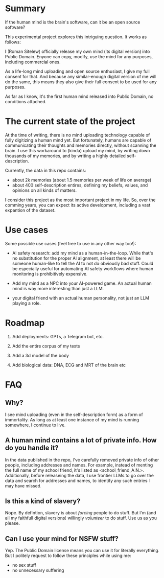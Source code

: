 # Summary

If the human mind is the brain's software, can it be an open source software?

This experimental project explores this intriguing question. It works as follows: 

I (Roman Sitelew) officially release my own mind (its digital version) into Public Domain. Enyone can copy, modify, use the mind for any purposes, including commercial ones. 

As a life-long mind uploading and open source enthusiast, I give my full consent for that. And because any similar-enough digital version of me will do the same, this means they also give their full consent to be used for any purposes. 

As far as I know, it's the first human mind released into Public Domain, no conditions attached. 

# The current state of the project

At the time of writing, there is no mind uploading technology capable of fully digitizing a human mind yet. But fortunately, humans are capable of communicating their thoughts and memories directly, without scanning the brain. I use this workaround to (kinda) upload my mind, by writing down thousands of my memories, and by writing a highly detailed self-description. 

Currently, the data in this repo contains:

- about 2k memories (about 1.5 memories per week of life on average)
- about 400 self-description entires, defining my beliefs, values, and opinions on all kinds of matters.

I consider this project as the most important project in my life. So, over the comming years, you can expect its active development, including a vast expantion of the dataset. 

# Use cases

Some possible use cases (feel free to use in any other way too!):

- AI safety research: add my mind as a human-in-the-loop. While that's no substitution for the proper AI alignment, at least there will be someone human-like to tell the AI to not do obviously bad stuff. Could be especially useful for automating AI safety workflows where human monitoring is prohibitively expensive. 

- Add my mind as a NPC into your AI-powered game. An actual human mind is way more interesting than just a LLM.

- your digital friend with an actual human personality, not just an LLM playing a role. 

# Roadmap

1. Add deployments: GPTs, a Telegram bot, etc.

2. Add the entire corpus of my texts

3. Add a 3d model of the body

4. Add biological data: DNA, ECG and MRT of the brain etc 

# FAQ

## Why?

I see mind uploading (even in the self-description form) as a form of immortality. As long as at least one instance of my mind is running somewhere, I continue to live. 

## A human mind contains a lot of private info. How do you handle it?

In the data published in the repo, I've carefully removed private info of other people, including addresses and names. For example, instead of menting the full name of my school friend, it's listed as <school_friend_A.N.>. Additionally, before releaseing the data, I use frontier LLMs to go over the data and search for addresses and names, to identify any such entries I may have missed. 

## Is this a kind of slavery?

Nope. By defintion, slavery is about *forcing* people to do stuff. But I'm (and all my faithfull digital versions) willingly *volunteer* to do stuff. Use us as you please.

## Can I use your mind for NSFW stuff?

Yep. The Public Domain license means you can use it for literally everything. But I politely request to follow these principles while using me:

- no sex stuff
- no unnecessary suffering
